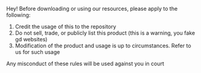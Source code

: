 Hey! Before downloading or using our resources, please apply to the following:

1. Credit the usage of this to the repository
2. Do not sell, trade, or publicly list this product (this is a warning, you fake gd websites)
3. Modification of the product and usage is up to circumstances. Refer to us for such usage

Any misconduct of these rules will be used against you in court
